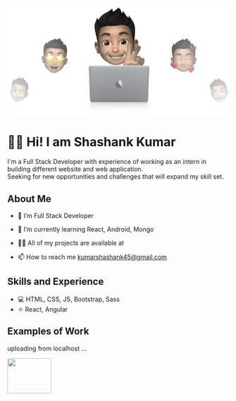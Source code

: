 ![Design and Development](https://github.com/knightShas/knightShas/blob/main/cover-thompson.png)

# 👋🏼 Hi! I am Shashank Kumar
I'm a Full Stack Developer with experience of working as an intern in building different website and web application.<br>
Seeking for new opportunities and challenges that will expand my skill set.

## About Me
- 🔭 I’m Full Stack Developer

- 🌱 I’m currently learning React, Android, Mongo

- 👨‍💻 All of my projects are available at 

- 📫 How to reach me kumarshashank45@gmail.com

## Skills and Experience
* 💻 HTML, CSS, JS, Bootstrap, Sass
* ⚛ React, Angular

## Examples of Work
uploading from localhost ...<br>
<div>
    <img src="https://media.giphy.com/media/kdFTsQW5am7ZoCSYz2/giphy.gif" width="100" height="80" />
</div>
